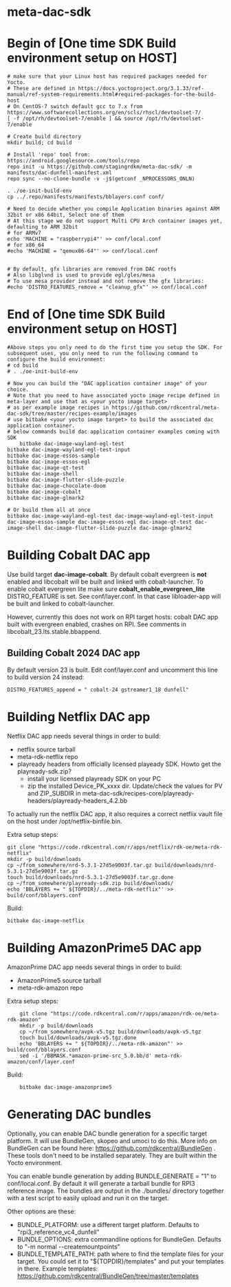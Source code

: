 # meta-dac-sdk
  # Begin of [One time SDK Build environment setup on HOST] 
 	# make sure that your Linux host has required packages needed for Yocto. 
  	# These are defined in https://docs.yoctoproject.org/3.1.33/ref-manual/ref-system-requirements.html#required-packages-for-the-build-host
	# On CentOS-7 switch default gcc to 7.x from https://www.softwarecollections.org/en/scls/rhscl/devtoolset-7/
	[ -f /opt/rh/devtoolset-7/enable ] && source /opt/rh/devtoolset-7/enable

	# Create build directory
	mkdir build; cd build

	# Install 'repo' tool from: https://android.googlesource.com/tools/repo
	repo init -u https://github.com/stagingrdkm/meta-dac-sdk/ -m manifests/dac-dunfell-manifest.xml
	repo sync --no-clone-bundle -v -j$(getconf _NPROCESSORS_ONLN)

	. ./oe-init-build-env
	cp ../.repo/manifests/manifests/bblayers.conf conf/

  	# Need to decide whether you compile Application binaries against ARM 32bit or x86 64bit, Select one of them
 	# At this stage we do not support Multi CPU Arch container images yet, defaulting to ARM 32bit  
	# for ARMv7
	echo 'MACHINE = "raspberrypi4"' >> conf/local.conf
	# for x86_64
	#echo 'MACHINE = "qemux86-64"' >> conf/local.conf
 

	# By default, gfx libraries are removed from DAC rootfs
	# Also libglvnd is used to provide egl/gles/mesa
	# To use mesa provider instead and not remove the gfx libraries:
	#echo 'DISTRO_FEATURES_remove = "cleanup_gfx"' >> conf/local.conf
# End of [One time SDK Build environment setup on HOST]
	#Above steps you only need to do the first time you setup the SDK. For subsequent uses, you only need to run the following command to configure the build environment:
 	# cd build
	# . ./oe-init-build-env

	# Now you can build the "DAC application container image" of your choice. 
 	# Note that you need to have associated yocto image recipe defined in meta-layer and use that as <your yocto image target>
 	# as per example image recipes in https://github.com/rdkcentral/meta-dac-sdk/tree/master/recipes-example/images
  	# use bitbake <your yocto image target> to build the associated dac application container.
   	# below commands build dac application container examples coming with SDK
    	bitbake dac-image-wayland-egl-test
	bitbake dac-image-wayland-egl-test-input
	bitbake dac-image-essos-sample
	bitbake dac-image-essos-egl
	bitbake dac-image-qt-test
	bitbake dac-image-shell
	bitbake dac-image-flutter-slide-puzzle
	bitbake dac-image-chocolate-doom
	bitbake dac-image-cobalt
	bitbake dac-image-glmark2

	# Or build them all at once
	bitbake dac-image-wayland-egl-test dac-image-wayland-egl-test-input dac-image-essos-sample dac-image-essos-egl dac-image-qt-test dac-image-shell dac-image-flutter-slide-puzzle dac-image-glmark2

# Building Cobalt DAC app

Use build target **dac-image-cobalt**.  By default cobalt evergreen is **not** enabled and libcobalt will be built and linked with cobalt-launcher. To enable cobalt evergreen lite make sure **cobalt_enable_evergreen_lite** DISTRO_FEATURE is set. See conf/layer.conf. In that case libloader-app will be built and linked to cobalt-launcher.

However, currently this does not work on RPI target hosts: cobalt DAC app built with evergreen enabled, crashes on RPI. See comments in libcobalt_23.lts.stable.bbappend.

## Building Cobalt 2024 DAC app

By default version 23 is built. Edit conf/layer.conf and uncomment this line to build version 24 instead:
```
DISTRO_FEATURES_append = " cobalt-24 gstreamer1_18 dunfell"
```

# Building Netflix DAC app

Netflix DAC app needs several things in order to build:
* netflix source tarball
* meta-rdk-netflix repo
* playready headers from officially licensed playeady SDK. Howto get the playready-sdk.zip?
  * install your licensed playready SDK on your PC
  * zip the installed Device_PK_xxxx dir. Update/check the values for PV and ZIP_SUBDIR in meta-dac-sdk/recipes-core/playready-headers/playready-headers_4.2.bb

To actually run the netflix DAC app, it also requires a correct netflix vault file on the host under /opt/netflix-binfile.bin.

Extra setup steps:
>
	git clone "https://code.rdkcentral.com/r/apps/netflix/rdk-oe/meta-rdk-netflix"
	mkdir -p build/downloads
	cp ~/from_somewhere/nrd-5.3.1-27d5e9003f.tar.gz build/downloads/nrd-5.3.1-27d5e9003f.tar.gz
	touch build/downloads/nrd-5.3.1-27d5e9003f.tar.gz.done
	cp ~/from_somewhere/playready-sdk.zip build/downloads/
	echo 'BBLAYERS += " ${TOPDIR}/../meta-rdk-netflix"' >> build/conf/bblayers.conf

Build:
>
	bitbake dac-image-netflix

# Building AmazonPrime5 DAC app

AmazonPrime DAC app needs several things in order to build:
* AmazonPrime5 source tarball
* meta-rdk-amazon repo

Extra setup steps:
>
        git clone "https://code.rdkcentral.com/r/apps/amazon/rdk-oe/meta-rdk-amazon"
        mkdir -p build/downloads
        cp ~/from_somewhere/avpk-v5.tgz build/downloads/avpk-v5.tgz
        touch build/downloads/avpk-v5.tgz.done
        echo 'BBLAYERS += " ${TOPDIR}/../meta-rdk-amazon"' >> build/conf/bblayers.conf
        sed -i '/BBMASK.*amazon-prime-src_5.0.bb/d' meta-rdk-amazon/conf/layer.conf

Build:
>
        bitbake dac-image-amazonprime5

# Generating DAC bundles

Optionally, you can enable DAC bundle generation for a specific target platform. It will use BundleGen, skopeo and umoci to do this.
More info on BundleGen can be found here: https://github.com/rdkcentral/BundleGen . These tools don't need to be installed separately. They are built within the Yocto environment.

You can enable bundle generation by adding BUNDLE_GENERATE = "1" to conf/local.conf. By default it will generate a tarball bundle for RPI3 reference image. The bundles are output in the ./bundles/ directory together with a test script to easily upload and run it on the target.

Other options are these:
* BUNDLE_PLATFORM: use a different target platform. Defaults to "rpi3_reference_vc4_dunfell"
* BUNDLE_OPTIONS: extra commandline options for BundleGen. Defaults to "-m normal --createmountpoints"
* BUNDLE_TEMPLATE_PATH: path where to find the template files for your target. You could set it to "${TOPDIR}/templates" and put your templates in there. Example templates: https://github.com/rdkcentral/BundleGen/tree/master/templates
